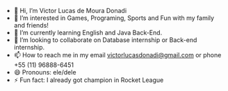 - 👋 Hi, I’m Victor Lucas de Moura Donadi
- 👀 I’m interested in Games, Programing, Sports and Fun with my family and friends!
- 🌱 I’m currently learning English and Java Back-End.
- 💞️ I’m looking to collaborate on Database internship or Back-end internship.
- 📫 How to reach me in my email victorlucasdonadi@gmail.com or phone +55 (11) 96888-6451
- 😄 Pronouns: ele/dele
- ⚡ Fun fact: I already got champion in Rocket League

<!---
Distantpanic97/Distantpanic97 is a ✨ special ✨ repository because its `README.md` (this file) appears on your GitHub profile.
You can click the Preview link to take a look at your changes.
--->
